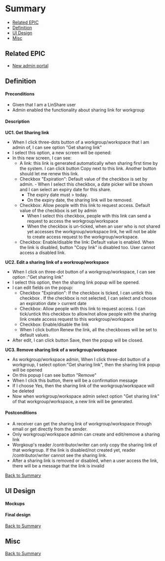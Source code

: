 # Summary

* [Related EPIC](#related-epic)
* [Definition](#definition)
* [UI Design](#ui-design)
* [Misc](#misc)

## Related EPIC

* [New admin portal](./README.md)

## Definition

#### Preconditions

- Given that I am a LinShare user
- Admin enabled the functionality about sharing link for workgroup

#### Description

**UC1. Get Sharing link**
* When I click three-dots button of a workgroup/workspace that I am admin of, I can see option "Get sharing link"
* I select this option, a new screen will be opened:
* In this new screen, I can see:
    - A link: this link is generated automatically when sharing first time by the system. I can click button Copy next to this link. Another button should let me renew this link.
    - Checkbox "Expiration": Default value of the checkbox is set by admin. 
          - When I select this checkbox, a date picker will be shown and I can select an expiry date for this share.
        - The expiry date must > today.
        - On the expiry date, the sharing link will be removed.
    - Checkbox: Allow people with this link to request access. Default value of the checkbox is set by admin 
        - When I select this checkbox, people with this link can send a request to access the workgroup/workspace
        - When the checkbox is un-ticked, when an user who is not shared yet accesses the workgroup/workspace link, he will not be able to create access request to the workgroup/workspace. 
    - Checkbox: Enable/disable the link: Default value is enabled. When the link is disabled, button "Copy link" is disabled too. User cannot access a disabled link. 

**UC2. Edit a sharing link of a workroup/workspace**

- When I click on three-dot button of a workgroup/workspace, I can see option :"Get sharing link"
- I select this option, then the sharing link popup will be opened.
- I can edit fields on the popup:
   - Checkbox "Expiration": If the checkbox is ticked, I can untick this checkbox . If the checkbox is not selected, I can select and choose an expiration date > current date 
   - Checkbox: Allow people with this link to request access. I can tick/untick this checkbox to allow/not allow people with the sharing link create access request to this workgroup/workspace
   - Checkbox: Enable/disable the link
   - When I click button Renew the link, all the checkboxes will be set to default values. 
- After edit, I can click button Save, then the popup will be closed.

**UC3. Remove sharing link of a workgroup/workspace**

- As workgroup/workspace admin, When I click three-dot button of a workgroup, I select option:"Get sharing link", then the sharing link popup will be opened
- On this popup I can see button "Remove"
- When I click this button, there will be a confirmation message
- If I choose Yes, then the sharing link of the workgroup/workspace will be deleted 
- Now when workgroup/workspace admin select option "Get sharing link" of that workgroup/workspace, a new link will be generated.

#### Postconditions

- A receiver can get the sharing link of workgroup/workspace through email or get directly from the sender.
- Only workgroup/workspace admin can create and edit/remove a sharing link
- Worgkoup's reader /contributor/writer can only copy the sharing link of that workgroup. If the link is disabled/not created yet, reader /contributor/writer  cannot see the sharing link.
- After a sharing link is removed or disabled, when a user access the link, there will be a message that the link is invalid

[Back to Summary](#summary)

## UI Design

#### Mockups


#### Final design


[Back to Summary](#summary)
## Misc

[Back to Summary](#summary)
